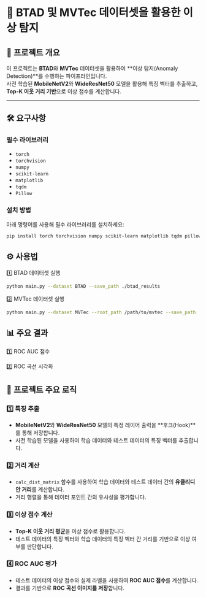 # 🚀 **BTAD 및 MVTec 데이터셋을 활용한 이상 탐지**

## 📖 **프로젝트 개요**
이 프로젝트는 **BTAD**와 **MVTec** 데이터셋을 활용하여 **이상 탐지(Anomaly Detection)**를 수행하는 파이프라인입니다.  
사전 학습된 **MobileNetV2**와 **WideResNet50** 모델을 활용해 특징 벡터를 추출하고, **Top-K 이웃 거리 기반**으로 이상 점수를 계산합니다.

---

## 🛠️ **요구사항**
### **필수 라이브러리**
- `torch`
- `torchvision`
- `numpy`
- `scikit-learn`
- `matplotlib`
- `tqdm`
- `Pillow`

### **설치 방법**
아래 명령어를 사용해 필수 라이브러리를 설치하세요:
```bash
pip install torch torchvision numpy scikit-learn matplotlib tqdm pillow
```

## ⚙️ **사용법**
1️⃣ BTAD 데이터셋 실행
```bash
python main.py --dataset BTAD --save_path ./btad_results
```
2️⃣ MVTec 데이터셋 실행
```bash
python main.py --dataset MVTec --root_path /path/to/mvtec --save_path ./mvtec_results
```

## 📊 **주요 결과**
1️⃣ ROC AUC 점수

2️⃣ ROC 곡선 시각화

## 📜 **프로젝트 주요 로직**

### 1️⃣ **특징 추출**
- **MobileNetV2**와 **WideResNet50** 모델의 특정 레이어 출력을 **후크(Hook)**를 통해 저장합니다.
- 사전 학습된 모델을 사용하여 학습 데이터와 테스트 데이터의 특징 벡터를 추출합니다.

### 2️⃣ **거리 계산**
- `calc_dist_matrix` 함수를 사용하여 학습 데이터와 테스트 데이터 간의 **유클리디안 거리**를 계산합니다.
- 거리 행렬을 통해 데이터 포인트 간의 유사성을 평가합니다.

### 3️⃣ **이상 점수 계산**
- **Top-K 이웃 거리 평균**을 이상 점수로 활용합니다.
- 테스트 데이터의 특징 벡터와 학습 데이터의 특징 벡터 간 거리를 기반으로 이상 여부를 판단합니다.

### 4️⃣ **ROC AUC 평가**
- 테스트 데이터의 이상 점수와 실제 라벨을 사용하여 **ROC AUC 점수**를 계산합니다.
- 결과를 기반으로 **ROC 곡선 이미지를 저장**합니다.




